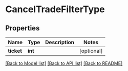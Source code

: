 # CancelTradeFilterType

## Properties
Name | Type | Description | Notes
------------ | ------------- | ------------- | -------------
**ticket** | **int** |  | [optional] 

[[Back to Model list]](../README.md#documentation-for-models) [[Back to API list]](../README.md#documentation-for-api-endpoints) [[Back to README]](../README.md)


